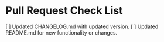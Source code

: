 # Pull Request Check List
[ ] Updated CHANGELOG.md with updated version.
[ ] Updated README.md for new functionality or changes.